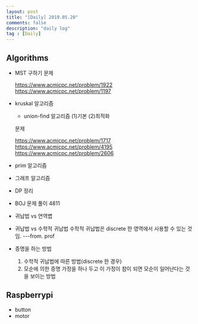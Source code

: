 ```yaml
---
layout: post
title: "[Daily] 2019.05.20"
comments: false
description: "daily log"
tag : [Daily]
---
```


## Algorithms

- MST 구하기
    문제 

    https://www.acmicpc.net/problem/1922
    https://www.acmicpc.net/problem/1197

- kruskal 알고리즘 
    - union-find 알고리즘 
    (1)기본 
    (2)최적화

    문제 

    https://www.acmicpc.net/problem/1717
    https://www.acmicpc.net/problem/4195
    https://www.acmicpc.net/problem/2606

- prim 알고리즘



- 그래프 알고리즘
- DP 정리
- BOJ 문제 풀이 4811

- 귀납법 vs 연역볍
- 귀납법 vs 수학적 귀납법
    수학적 귀납법은 discrete 한 영역에서 사용할 수 있는 것임. ---from. prof

- 증명을 하는 방법
     1. 수학적 귀납법에 따른 방법(discrete 한 경우)
     2. 모순에 의한 증명 
        가정을 하나 두고 이 가정이 참이 되면 모순이 일어난다는 것을 보이는 방법


## Raspberrypi

- button
- motor


